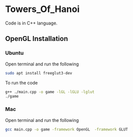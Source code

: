 # Towers_Of_Hanoi
Code is in C++ language. 
## OpenGL Installation
### Ubuntu
Open terminal and run the following
```sh
sudo apt install freeglut3-dev
```
To run the code
```sh
g++ ./main.cpp -o game -lGL -lGLU -lglut
./game
```

### Mac
Open terminal and run the following 
```sh
gcc main.cpp -o game -framework OpenGL  -framework GLUT
```

